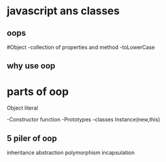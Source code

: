 # javascript ans classes

## oops

#Object
-collection of properties and method
-toLowerCase

## why use oop

# parts of oop
Object literal

-Constructor function
-Prototypes
-classes
Instance(new,this)

## 5 piler of oop

inheritance
abstraction
polymorphism
incapsulation

